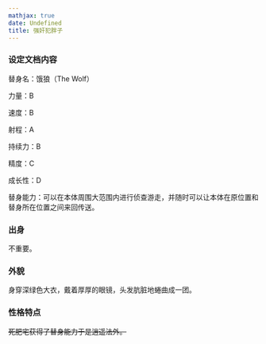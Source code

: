 ```yaml
---
mathjax: true
date: Undefined
title: 强奸犯胖子
---
```

### 设定文档内容

替身名：饿狼（The Wolf）

力量：B

速度：B

射程：A

持续力：B

精度：C

成长性：D

替身能力：可以在本体周围大范围内进行侦查游走，并随时可以让本体在原位置和替身所在位置之间来回传送。

### 出身

不重要。

### 外貌

身穿深绿色大衣，戴着厚厚的眼镜，头发肮脏地蜷曲成一团。

### 性格特点

~~死肥宅获得了替身能力于是逍遥法外。~~
